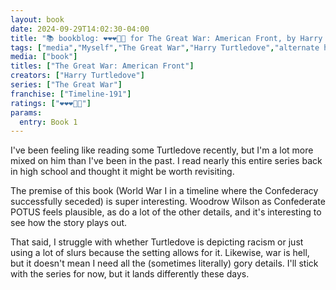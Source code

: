 ```yaml
---
layout: book
date: 2024-09-29T14:02:30-04:00
title: "📚 bookblog: ❤️❤️❤️🖤🖤 for The Great War: American Front, by Harry Turtledove"
tags: ["media","Myself","The Great War","Harry Turtledove","alternate history","racism","war","violence"]
media: ["book"]
titles: ["The Great War: American Front"]
creators: ["Harry Turtledove"]
series: ["The Great War"]
franchise: ["Timeline-191"]
ratings: ["❤️❤️❤️🖤🖤"]
params:
  entry: Book 1
---
```


I've been feeling like reading some Turtledove recently, but I'm a lot more mixed on him than I've been in the past. I read nearly this entire series back in high school and thought it might be worth revisiting.

The premise of this book (World War I in a timeline where the Confederacy successfully seceded) is super interesting. Woodrow Wilson as Confederate POTUS feels plausible, as do a lot of the other details, and it's interesting to see how the story plays out.

That said, I struggle with whether Turtledove is depicting racism or just using a lot of slurs because the setting allows for it. Likewise, war is hell, but it doesn't mean I need all the (sometimes literally) gory details. I'll stick with the series for now, but it lands differently these days.
